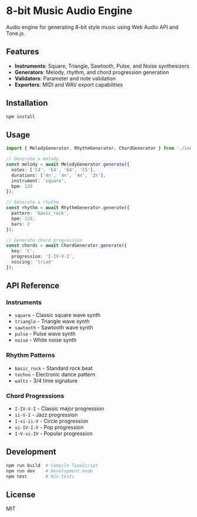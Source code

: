 # 8-bit Music Audio Engine

Audio engine for generating 8-bit style music using Web Audio API and Tone.js.

## Features

- **Instruments**: Square, Triangle, Sawtooth, Pulse, and Noise synthesizers
- **Generators**: Melody, rhythm, and chord progression generation
- **Validators**: Parameter and note validation
- **Exporters**: MIDI and WAV export capabilities

## Installation

```bash
npm install
```

## Usage

```typescript
import { MelodyGenerator, RhythmGenerator, ChordGenerator } from './index.js';

// Generate a melody
const melody = await MelodyGenerator.generate({
  notes: ['C4', 'E4', 'G4', 'C5'],
  durations: ['4n', '4n', '4n', '2n'],
  instrument: 'square',
  bpm: 120
});

// Generate a rhythm
const rhythm = await RhythmGenerator.generate({
  pattern: 'basic_rock',
  bpm: 120,
  bars: 2
});

// Generate chord progression
const chords = await ChordGenerator.generate({
  key: 'C',
  progression: 'I-IV-V-I',
  voicing: 'triad'
});
```

## API Reference

### Instruments
- `square` - Classic square wave synth
- `triangle` - Triangle wave synth  
- `sawtooth` - Sawtooth wave synth
- `pulse` - Pulse wave synth
- `noise` - White noise synth

### Rhythm Patterns
- `basic_rock` - Standard rock beat
- `techno` - Electronic dance pattern
- `waltz` - 3/4 time signature

### Chord Progressions
- `I-IV-V-I` - Classic major progression
- `ii-V-I` - Jazz progression
- `I-vi-ii-V` - Circle progression
- `vi-IV-I-V` - Pop progression
- `I-V-vi-IV` - Popular progression

## Development

```bash
npm run build  # Compile TypeScript
npm run dev    # Development mode
npm test       # Run tests
```

## License

MIT